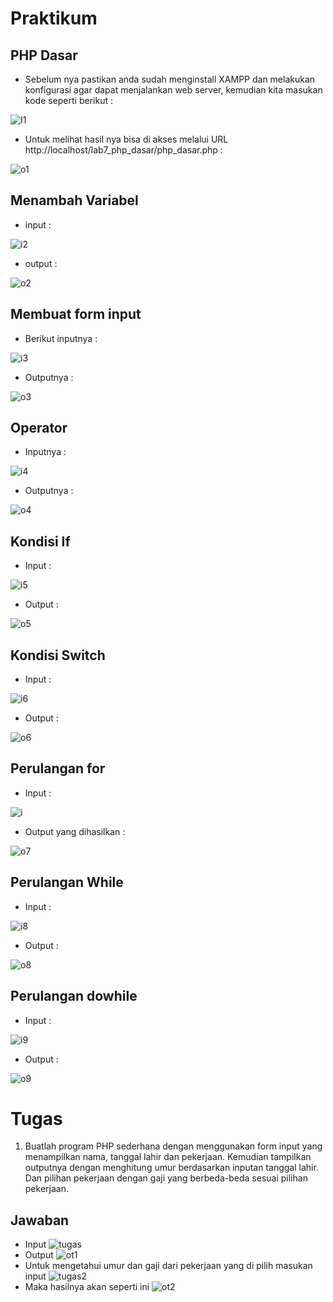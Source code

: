 # Praktikum
## PHP Dasar
- Sebelum nya pastikan anda sudah menginstall XAMPP dan melakukan konfigurasi agar dapat menjalankan web server, kemudian kita masukan kode seperti berikut :

![I1](https://github.com/kannahs/Lab7web/blob/master/image/I1.PNG?raw=true)
- Untuk melihat hasil nya bisa di akses melalui URL http://localhost/lab7_php_dasar/php_dasar.php :

![o1](https://github.com/kannahs/Lab7web/blob/master/image/o1.PNG?raw=true)
## Menambah Variabel
- input :

![i2](https://github.com/kannahs/Lab7web/blob/master/image/i2.PNG?raw=true)
- output :

![o2](https://github.com/kannahs/Lab7web/blob/master/image/o2.PNG?raw=true)
## Membuat form input
- Berikut inputnya :

![i3](https://github.com/kannahs/Lab7web/blob/master/image/i3.PNG?raw=true)
- Outputnya :

![o3](https://github.com/kannahs/Lab7web/blob/master/image/o3.PNG?raw=true)
## Operator
- Inputnya :

![i4](https://github.com/kannahs/Lab7web/blob/master/image/i4.PNG?raw=true)
- Outputnya :

![o4](https://github.com/kannahs/Lab7web/blob/master/image/o4.PNG?raw=true)
## Kondisi If
- Input :

![i5](https://github.com/kannahs/Lab7web/blob/master/image/i5.PNG?raw=true)
- Output :

![o5](https://github.com/kannahs/Lab7web/blob/master/image/o5.PNG?raw=true)
## Kondisi Switch 
- Input :

![i6](https://github.com/kannahs/Lab7web/blob/master/image/i6.PNG?raw=true)
- Output :

![o6](https://github.com/kannahs/Lab7web/blob/master/image/o6.PNG?raw=true)
## Perulangan for
- Input :

![i](https://github.com/kannahs/Lab7web/blob/master/image/i.PNG?raw=true)
- Output yang dihasilkan :

![o7](https://github.com/kannahs/Lab7web/blob/master/image/o7.PNG?raw=true)
## Perulangan While
- Input :

![i8](https://github.com/kannahs/Lab7web/blob/master/image/i8.PNG?raw=true)
- Output :

![o8](https://github.com/kannahs/Lab7web/blob/master/image/o8.PNG?raw=true)
## Perulangan dowhile
- Input :

![i9](https://github.com/kannahs/Lab7web/blob/master/image/i9.PNG?raw=true)
- Output :

![o9](https://github.com/kannahs/Lab7web/blob/master/image/o9.PNG?raw=true)

# Tugas
1. Buatlah program PHP sederhana dengan menggunakan form input yang menampilkan
nama, tanggal lahir dan pekerjaan. Kemudian tampilkan outputnya dengan menghitung
umur berdasarkan inputan tanggal lahir. Dan pilihan pekerjaan dengan gaji yang
berbeda-beda sesuai pilihan pekerjaan.
## Jawaban
- Input
![tugas](https://github.com/kannahs/Lab7web/blob/master/image/tugas.PNG?raw=true)
- Output
![ot1](https://github.com/kannahs/Lab7web/blob/master/image/ot1.PNG?raw=true)
- Untuk mengetahui umur dan gaji dari pekerjaan yang di pilih masukan input
![tugas2](https://github.com/kannahs/Lab7web/blob/master/image/tugas2.PNG?raw=true)
- Maka hasilnya akan seperti ini
![ot2](https://github.com/kannahs/Lab7web/blob/master/image/ot2.PNG?raw=true)
